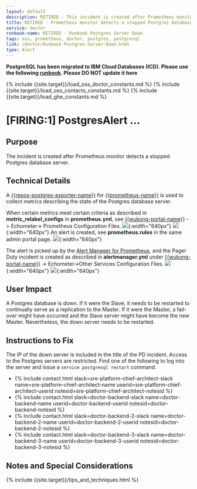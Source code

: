 ```yaml
---
layout: default
description: RETIRED - This incident is created after Prometheus monitor detects a stopped Postgres database server.
title: RETIRED - Prometheus monitor detects a stopped Postgres database server
service: doctor
runbook-name: RETIRED - Runbook Postgres Server Down
tags: oss, prometheus, doctor, postgres, postgresql
link: /doctor/Runbook-Postgres-Server-Down.html
type: Alert
---
```


**PostgreSQL has been migrated to IBM Cloud Databases (ICD).  Please use the following [runbook]({{site.baseurl}}/docs/runbooks//apiplatform/Runbook-icd-postgres-monitoring.html). Please DO NOT update it here**

{% include {{site.target}}/load_oss_doctor_constants.md %}
{% include {{site.target}}/load_oss_contacts_constants.md %}
{% include {{site.target}}/load_ghe_constants.md %}


# [FIRING:1] PostgresAlert ...

## Purpose

The incident is created after Prometheus monitor detects a stopped Postgres database server.

## Technical Details

A [{{repos-postgres-exporter-name}}]({{repos-postgres-exporter-link}}) for [{{prometheus-name}}]({{prometheus-io-link}}) is used to collect metrics describing the state of the Postgres database server.

When certain metrics meet certain criteria as described in **metric_relabel_configs** in **prometheus.yml**, see [{{wukong-portal-name}}]({{wukong-portal-link}}) -> Echometer-> Prometheus Configuration Files.
![]({{site.baseurl}}/docs/runbooks/doctor/images/wukong/echometer/prometheus_yml.png){:width="640px"}
![]({{site.baseurl}}/docs/runbooks/doctor/images/wukong/echometer/metric_relabel_configs.png){:width="640px"}
An alert is created, see **prometheus.rules** in the same admin portal page.
![]({{site.baseurl}}/docs/runbooks/doctor/images/wukong/echometer/prometheus_rules.png){:width="640px"}

The alert is picked up by the [Alert Manager for Prometheus]({{prometheus-io-link}}/docs/alerting/alertmanager/), and the Pager Duty incident is created as described in **alertmanager.yml** under [{{wukong-portal-name}}]({{wukong-portal-link}}) -> Echometer->Other Services Configuration Files.
![]({{site.baseurl}}/docs/runbooks/doctor/images/wukong/echometer/alertmanager_yml.png){:width="640px"}
![]({{site.baseurl}}/docs/runbooks/doctor/images/wukong/echometer/alertmanager_yml_content.png){:width="640px"}

## User Impact
A Postgres database is down. If it were the Slave, it needs to be restarted to continually serve as a replication to the Master. If it were the Master, a fail-over might have occurred and the Slave server might have become the new Master. Nevertheless, the down server needs to be restarted.

## Instructions to Fix
The IP of the down server is included in the title of the PD incident.
Access to the Postgres servers are restricted. Find one of the following to log into the server and issue a `service postgresql restart` command.
- {% include contact.html slack=sre-platform-chief-architect-slack name=sre-platform-chief-architect-name userid=sre-platform-chief-architect-userid notesid=sre-platform-chief-architect-notesid %}
- {% include contact.html slack=doctor-backend-slack name=doctor-backend-name userid=doctor-backend-userid notesid=doctor-backend-notesid %}
- {% include contact.html slack=doctor-backend-2-slack name=doctor-backend-2-name userid=doctor-backend-2-userid notesid=doctor-backend-2-notesid %}
- {% include contact.html slack=doctor-backend-3-slack name=doctor-backend-3-name userid=doctor-backend-3-userid notesid=doctor-backend-3-notesid %}

## Notes and Special Considerations
{% include {{site.target}}/tips_and_techniques.html %}
